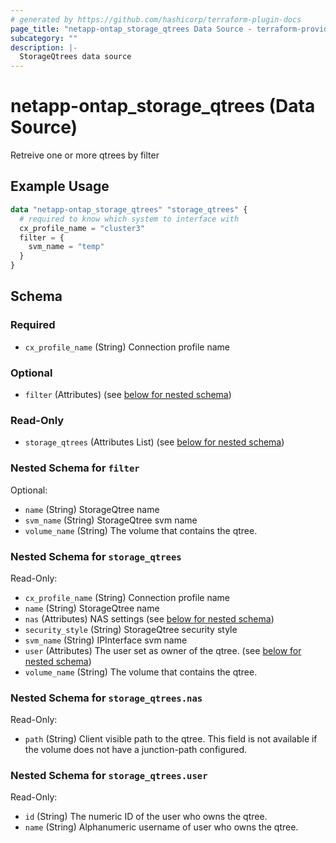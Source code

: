 ```yaml
---
# generated by https://github.com/hashicorp/terraform-plugin-docs
page_title: "netapp-ontap_storage_qtrees Data Source - terraform-provider-netapp-ontap"
subcategory: ""
description: |-
  StorageQtrees data source
---
```


# netapp-ontap_storage_qtrees (Data Source)

Retreive one or more qtrees by filter

## Example Usage

```terraform
data "netapp-ontap_storage_qtrees" "storage_qtrees" {
  # required to know which system to interface with
  cx_profile_name = "cluster3"
  filter = {
    svm_name = "temp"
  }
}
```

<!-- schema generated by tfplugindocs -->
## Schema

### Required

- `cx_profile_name` (String) Connection profile name

### Optional

- `filter` (Attributes) (see [below for nested schema](#nestedatt--filter))

### Read-Only

- `storage_qtrees` (Attributes List) (see [below for nested schema](#nestedatt--storage_qtrees))

<a id="nestedatt--filter"></a>
### Nested Schema for `filter`

Optional:

- `name` (String) StorageQtree name
- `svm_name` (String) StorageQtree svm name
- `volume_name` (String) The volume that contains the qtree.


<a id="nestedatt--storage_qtrees"></a>
### Nested Schema for `storage_qtrees`

Read-Only:

- `cx_profile_name` (String) Connection profile name
- `name` (String) StorageQtree name
- `nas` (Attributes) NAS settings (see [below for nested schema](#nestedatt--storage_qtrees--nas))
- `security_style` (String) StorageQtree security style
- `svm_name` (String) IPInterface svm name
- `user` (Attributes) The user set as owner of the qtree. (see [below for nested schema](#nestedatt--storage_qtrees--user))
- `volume_name` (String) The volume that contains the qtree.

<a id="nestedatt--storage_qtrees--nas"></a>
### Nested Schema for `storage_qtrees.nas`

Read-Only:

- `path` (String) Client visible path to the qtree. This field is not available if the volume does not have a junction-path configured.


<a id="nestedatt--storage_qtrees--user"></a>
### Nested Schema for `storage_qtrees.user`

Read-Only:

- `id` (String) The numeric ID of the user who owns the qtree.
- `name` (String) Alphanumeric username of user who owns the qtree.
